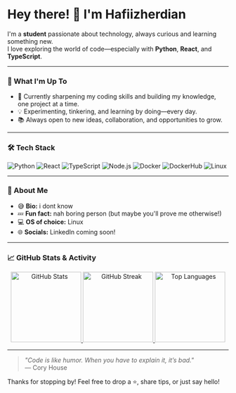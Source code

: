 # Hey there! 👋 I'm Hafiizherdian

I'm a **student** passionate about technology, always curious and learning something new.  
I love exploring the world of code—especially with **Python**, **React**, and **TypeScript**.

---

### 🚀 What I'm Up To

- 🌱 Currently sharpening my coding skills and building my knowledge, one project at a time.
- 💡 Experimenting, tinkering, and learning by doing—every day.
- 📚 Always open to new ideas, collaboration, and opportunities to grow.

---

### 🛠️ Tech Stack

![Python](https://img.shields.io/badge/-Python-3776AB?style=flat&logo=python&logoColor=white)
![React](https://img.shields.io/badge/-React-61DAFB?style=flat&logo=react&logoColor=black)
![TypeScript](https://img.shields.io/badge/-TypeScript-3178C6?style=flat&logo=typescript&logoColor=white)
![Node.js](https://img.shields.io/badge/-Node.js-339933?style=flat&logo=node.js&logoColor=white)
![Docker](https://img.shields.io/badge/-Docker-2496ED?style=flat&logo=docker&logoColor=white)
![DockerHub](https://img.shields.io/badge/-DockerHub-2496ED?style=flat&logo=docker&logoColor=white)
![Linux](https://img.shields.io/badge/-Linux-FCC624?style=flat&logo=linux&logoColor=black)

---

### 🤔 About Me

- 😅 **Bio:** i dont know  
- 💤 **Fun fact:** nah boring person (but maybe you'll prove me otherwise!)  
- 💻 **OS of choice:** Linux
- 🌐 **Socials:** LinkedIn coming soon!

---

### 📈 GitHub Stats & Activity

<p align="center">
  <a href="https://github.com/Hafiizherdian">
    <img src="https://github-readme-stats.vercel.app/api?username=Hafiizherdian&show_icons=true&theme=tokyonight&count_private=true&hide_title=false" height="160" alt="GitHub Stats" />
  </a>
  <a href="https://github.com/Hafiizherdian">
    <img src="https://streak-stats.demolab.com?user=Hafiizherdian&theme=tokyonight&hide_border=false" height="160" alt="GitHub Streak" />
  </a>
  <a href="https://github.com/Hafiizherdian">
    <img src="https://github-readme-stats.vercel.app/api/top-langs/?username=Hafiizherdian&layout=compact&theme=tokyonight&langs_count=6" height="160" alt="Top Languages" />
  </a>
</p>

---

> *"Code is like humor. When you have to explain it, it’s bad."*  
> — Cory House

Thanks for stopping by! Feel free to drop a ⭐️, share tips, or just say hello!
